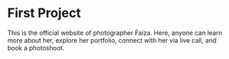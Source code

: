 # First Project

This is the official website of photographer Faiza. Here, anyone can learn more about her, explore her portfolio, connect with her via live call, and book a photoshoot.

